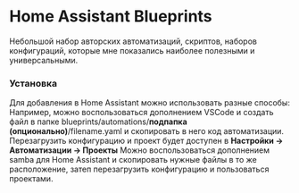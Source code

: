# Home Assistant Blueprints
Небольшой набор авторских автоматизаций, скриптов, наборов конфигураций, которые мне показались наиболее полезными и универсальными.
### Установка
Для добавления в Home Assistant можно использовать разные способы:
Например, можно воспользоваться дополнением VSCode и создать файл в папке blueprints/automations/**подпапка (опционально)**/filename.yaml и скопировать в него код автоматизации. Перезагрузить конфигурацию и проект будет доступен в **Настройки -> Автоматизации -> Проекты**
Можно воспользоваться дополнением samba для Home Assistant и скопировать нужные файлы в то же расположение, затеп перезагрузить конфигурацию и пользоваться проектами.
